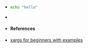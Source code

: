 - ```bash
  echo "hello"
  ```
-
- #### References
- [xargs for beginners with examples](https://linuxconfig.org/xargs-for-beginners-with-examples)